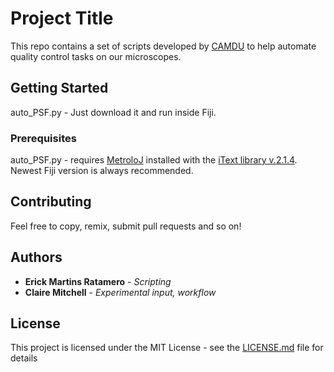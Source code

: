 # Project Title

This repo contains a set of scripts developed by [CAMDU](www.warwick.ac.uk) to help automate quality control tasks on our microscopes. 


## Getting Started

auto_PSF.py - Just download it and run inside Fiji. 

### Prerequisites

auto_PSF.py - requires [MetroloJ](http://imagejdocu.tudor.lu/doku.php?id=plugin:analysis:metroloj:start) installed with the [iText library v.2.1.4](http://imagejdocu.tudor.lu/lib/exe/fetch.php?media=plugin:analysis:metroloj:itext-2.1.4.jar). Newest Fiji version is always recommended.


## Contributing

Feel free to copy, remix, submit pull requests and so on!


## Authors

* **Erick Martins Ratamero** - *Scripting* 
* **Claire Mitchell** - *Experimental input, workflow* 



## License

This project is licensed under the MIT License - see the [LICENSE.md](LICENSE.md) file for details

